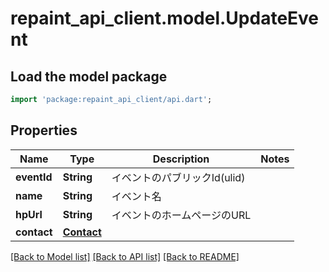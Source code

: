 # repaint_api_client.model.UpdateEvent

## Load the model package
```dart
import 'package:repaint_api_client/api.dart';
```

## Properties
Name | Type | Description | Notes
------------ | ------------- | ------------- | -------------
**eventId** | **String** | イベントのパブリックId(ulid) | 
**name** | **String** | イベント名 | 
**hpUrl** | **String** | イベントのホームページのURL | 
**contact** | [**Contact**](Contact.md) |  | 

[[Back to Model list]](../README.md#documentation-for-models) [[Back to API list]](../README.md#documentation-for-api-endpoints) [[Back to README]](../README.md)


